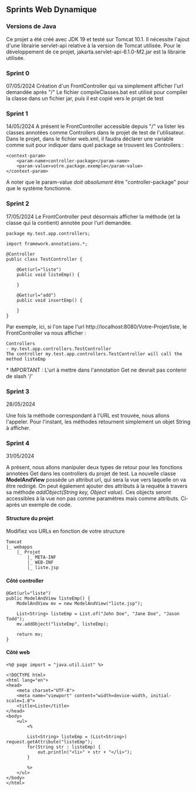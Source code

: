 ## Sprints Web Dynamique

### Versions de Java
Ce projet a été créé avec JDK 19 et testé sur Tomcat 10.1.
Il nécessite l'ajout d'une librairie servlet-api relative à la version de Tomcat utilisée. Pour le développement de ce projet, jakarta.servlet-api-6.1.0-M2.jar est la librairie utilisée. 

### Sprint 0
07/05/2024
Création d'un FrontController qui va simplement afficher l'url demandée après "/"
Le fichier compileClasses.bat est utilisé pour compiler la classe dans un fichier jar, puis il est copié vers le projet de test

### Sprint 1
14/05/2024
A présent le FrontController accessible depuis "/" va lister les classes annotées comme Controllers dans le projet de test de l'utilisateur. 
Dans le projet, dans le fichier web.xml, il faudra déclarer une variable comme suit pour indiquer dans quel package se trouvent les Controllers : 
```
<context-param>
    <param-name>controller-package</param-name>
    <param-value>votre.package.exemple</param-value>
</context-param>
```
A noter que le param-value *doit absolument* être "controller-package" pour que le système fonctionne. 

### Sprint 2
17/05/2024
Le FrontController peut désormais afficher la méthode (et la classe qui la contient) annotée pour l'url demandée. 
```
package my.test.app.controllers;

import framework.annotations.*;

@Controller
public class TestController {

    @Get(url="liste")
    public void listeEmp() {

    }

    @Get(url="add")
    public void insertEmp() {
        
    }
}

```
Par exemple, ici, si l'on tape l'url http://localhost:8080/Votre-Projet/liste, le FrontController va nous afficher :
```
Controllers
- my.test.app.controllers.TestController
The controller my.test.app.controllers.TestController will call the method listeEmp
```

\* IMPORTANT : L'url à mettre dans l'annotation Get ne devrait pas contenir de slash '/'

### Sprint 3
28/05/2024

Une fois la méthode correspondant à l'URL est trouvée, nous allons l'appeler. Pour l'instant, les méthodes retournent simplement un objet String à afficher. 

### Sprint 4
31/05/2024

A présent, nous allons manipuler deux types de retour pour les fonctions annotées Get dans les controllers du projet de test. La nouvelle classe **ModelAndView** possède un attribut url, qui sera la vue vers laquelle on va être redirigé. On peut également ajouter des attributs à la requête à travers sa méthode *addObject(String key, Object value)*. Ces objects seront accessibles à la vue non pas comme paramètres mais comme attributs. 
Ci-après un exemple de code. 

#### Structure du projet
Modifiez vos URLs en fonction de votre structure

```
Tomcat
|_ webapps
    |_ Projet
        |_ META-INF
        |_ WEB-INF
        |_ liste.jsp

```

#### Côté controller

```
@Get(url="liste")
public ModelAndView listeEmp() {
    ModelAndView mv = new ModelAndView("liste.jsp");

    List<String> listeEmp = List.of("John Doe", "Jane Doe", "Jason Todd");
    mv.addObject("listeEmp", listeEmp);

    return mv;
}
```

#### Côté web

```
<%@ page import = "java.util.List" %>

<!DOCTYPE html>
<html lang="en">
<head>
    <meta charset="UTF-8">
    <meta name="viewport" content="width=device-width, initial-scale=1.0">
    <title>Liste</title>
</head>
<body>
    <ul>
        <%
        
        List<String> listeEmp = (List<String>) request.getAttribute("listeEmp");
        for(String str : listeEmp) {
            out.println("<li>" + str + "</li>");
        }
        
        %>
    </ul>
</body>
</html>
```

